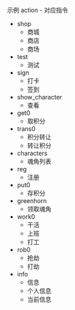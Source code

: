示例 action - 对应指令

- shop
  - 商城
  - 商店
  - 商场
- test
  - 测试
- sign
  - 打卡
  - 签到
- show_character
  - 查看
- get0
  - 取积分
- trans0
  - 积分转让
  - 转让积分
- characters
  - 魂角列表
- reg
  - 注册
- put0
  - 存积分
- greenhorn
  - 领取魂角
- work0
  - 干活
  - 上班
  - 打工
- rob0
  - 抢劫
  - 打劫
- info
  - 信息
  - 个人信息
  - 当前信息